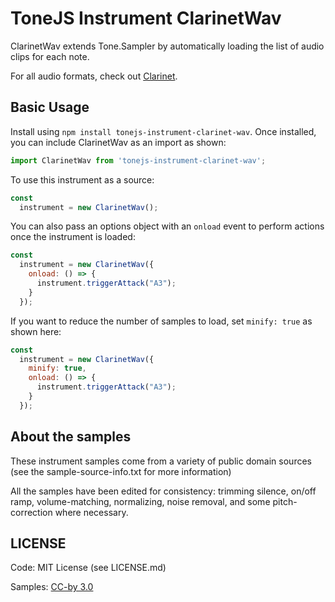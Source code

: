 # ToneJS Instrument ClarinetWav

ClarinetWav extends Tone.Sampler by automatically loading the list of audio clips for each note.

For all audio formats, check out [Clarinet](../README.md).

## Basic Usage

Install using `npm install tonejs-instrument-clarinet-wav`. Once installed, you can include ClarinetWav as an import as shown:

```javascript
import ClarinetWav from 'tonejs-instrument-clarinet-wav';
```

To use this instrument as a source:

```javascript
const
  instrument = new ClarinetWav();
```

You can also pass an options object with an `onload` event to perform actions once the instrument is loaded:

```javascript
const
  instrument = new ClarinetWav({
    onload: () => {
      instrument.triggerAttack("A3");
    }
  });
```

If you want to reduce the number of samples to load, set `minify: true` as shown here:

```javascript
const
  instrument = new ClarinetWav({
    minify: true,
    onload: () => {
      instrument.triggerAttack("A3");
    }
  });
```

## About the samples

These instrument samples come from a variety of public domain sources (see the sample-source-info.txt for more information)

All the samples have been edited for consistency: trimming silence, on/off ramp, volume-matching, normalizing, noise removal, and some pitch-correction where necessary.

## LICENSE

Code: MIT License (see LICENSE.md)

Samples: [CC-by 3.0](https://creativecommons.org/licenses/by/3.0/)
